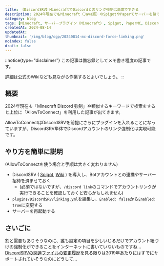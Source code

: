 ```yaml
---
title: 【DiscordSRV】MinecraftでDiscordとのリンク強制は単体でできる
description: 2024年現在でもMinecraft（Java版）のSpigotやPaperでサーバーを建てた際にDiscord連携を必須にしようとするとプラグインを複数使用する記事が出てきますが、単体で十分です。設定方法を解説します。
category: blog
tags: [Minecraft, サーバープラグイン（Minecraft）, Spigot, PaperMC, DiscordSRV]
createdAt: 2024-08-14
updatedAt: 
thumbnail: '/img/blog/ogp/20240814-mc-discord-force-linking.png'
noindex: false
draft: false
---
```


::notice{type="disclaimer"}
この記事は備忘録としてメモ書き程度の記事です。

詳細は公式のWikiなども見ながら作業するとよいでしょう。
::

## 概要
2024年現在も「Minecraft Discord 強制」や類似するキーワードで検索をすると上位に「AllowToConnect」を利用した記事が出てきます。

AllowToConnectはDiscordSRVを前提にさらにプラグインを入れることになっていますが、DiscordSRV単体でDiscordアカウントのリンク強制化は実現可能です。

## やり方を簡単に説明
(AllowToConnectを使う場合と手順は大きく変わりません)
- DiscordSRV ( [Spigot](https://www.spigotmc.org/resources/discordsrv.18494/), [Wiki](https://docs.discordsrv.com/Installation/) ) を導入し、Botアカウントとの連携やサーバー招待を済ませておく
  - (必須ではないですが、`/discord link`のコマンドでアカウントリンクが実行できることを確認しておくと安心かもしれません)
- `plugins/DiscordSRV/linking.yml`を編集し、`Enabled: false`から`Enabled: true`に変更する
- サーバーを再起動する

## さいごに
割と需要もありそうなのに、誰も設定の項目を少しいじるだけでアカウント紐づけの強制化ができることをインターネットに書いていないものですね…
[DiscordSRVの関連ファイルの変更履歴](https://github.com/DiscordSRV/DiscordSRV/commits/master/src/main/resources/linking/ja.yml)を見る限りは2019年あたりにはすでにサポートされていそうなのにどうして…

